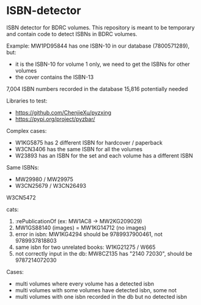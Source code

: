 # ISBN-detector

ISBN detector for BDRC volumes. This repository is meant to be temporary and contain code to detect ISBNs in BDRC volumes.

Example: MW1PD95844 has one ISBN-10 in our database (7800571289), but:
- it is the ISBN-10 for volume 1 only, we need to get the ISBNs for other volumes
- the cover contains the ISBN-13

7,004 ISBN numbers recorded in the database
15,816 potentially needed

Libraries to test:
- https://github.com/ChenjieXu/pyzxing
- https://pypi.org/project/pyzbar/

Complex cases:
- W1KG5875 has 2 different ISBN for hardcover / paperback
- W3CN3406 has the same ISBN for all the volumes
- W23893 has an ISBN for the set and each volume has a different ISBN

Same ISBNs:
- MW29980 / MW29975
- W3CN25679 / W3CN26493

W3CN5472

cats:
1) :rePublicationOf (ex: MW1AC8 -> MW2KG209029)
2) MW1GS88140 (images) = MW1KG14712 (no images)
3) error in isbn: MW1KG4294 should be  9789937900461, not 9789937818803
4) same isbn for two unrelated books: W1KG21275 / W665
5) not correctly input in the db: MW8CZ135 has "2140 72030", should be 9787214072030

Cases:
- multi volumes where every volume has a detected isbn
- multi volumes with some volumes have detected isbn, some not
- multi volumes with one isbn recorded in the db but no detected isbn
